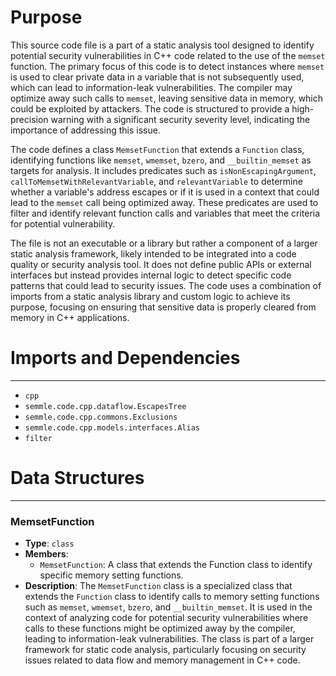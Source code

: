 # Purpose
This source code file is a part of a static analysis tool designed to identify potential security vulnerabilities in C++ code related to the use of the `memset` function. The primary focus of this code is to detect instances where `memset` is used to clear private data in a variable that is not subsequently used, which can lead to information-leak vulnerabilities. The compiler may optimize away such calls to `memset`, leaving sensitive data in memory, which could be exploited by attackers. The code is structured to provide a high-precision warning with a significant security severity level, indicating the importance of addressing this issue.

The code defines a class `MemsetFunction` that extends a `Function` class, identifying functions like `memset`, `wmemset`, `bzero`, and `__builtin_memset` as targets for analysis. It includes predicates such as `isNonEscapingArgument`, `callToMemsetWithRelevantVariable`, and `relevantVariable` to determine whether a variable's address escapes or if it is used in a context that could lead to the `memset` call being optimized away. These predicates are used to filter and identify relevant function calls and variables that meet the criteria for potential vulnerability.

The file is not an executable or a library but rather a component of a larger static analysis framework, likely intended to be integrated into a code quality or security analysis tool. It does not define public APIs or external interfaces but instead provides internal logic to detect specific code patterns that could lead to security issues. The code uses a combination of imports from a static analysis library and custom logic to achieve its purpose, focusing on ensuring that sensitive data is properly cleared from memory in C++ applications.
# Imports and Dependencies

---
- `cpp`
- `semmle.code.cpp.dataflow.EscapesTree`
- `semmle.code.cpp.commons.Exclusions`
- `semmle.code.cpp.models.interfaces.Alias`
- `filter`


# Data Structures

---
### MemsetFunction
- **Type**: `class`
- **Members**:
    - `MemsetFunction`: A class that extends the Function class to identify specific memory setting functions.
- **Description**: The `MemsetFunction` class is a specialized class that extends the `Function` class to identify calls to memory setting functions such as `memset`, `wmemset`, `bzero`, and `__builtin_memset`. It is used in the context of analyzing code for potential security vulnerabilities where calls to these functions might be optimized away by the compiler, leading to information-leak vulnerabilities. The class is part of a larger framework for static code analysis, particularly focusing on security issues related to data flow and memory management in C++ code.


